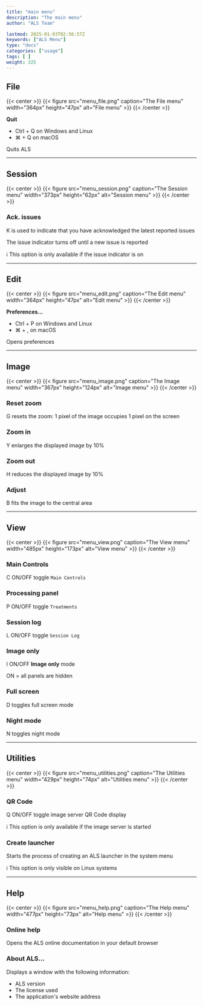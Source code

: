 ```yaml
---
title: "main menu"
description: "The main menu"
author: "ALS Team"

lastmod: 2025-01-03T02:56:57Z
keywords: ["ALS Menu"]
type: "docs"
categories: ["usage"]
tags: [ ]
weight: 325
---
```


## File

{{< center >}}
{{< figure src="menu_file.png" 
    caption="The File menu" 
    width="364px" 
    height="47px" 
    alt="File menu" >}}
{{< /center >}}

**Quit**

  - <span class="als-ks">Ctrl</span> + <span class="als-ks">Q</span> on Windows and Linux
  - <span class="als-ks">⌘</span> + <span class="als-ks">Q</span> on macOS

Quits ALS

---

## Session

{{< center >}}
{{< figure src="menu_session.png" 
    caption="The Session menu" 
    width="373px" 
    height="62px" 
    alt="Session menu" >}}
{{< /center >}}

### Ack. issues

  <span class="als-ks">K</span> is used to indicate that you have acknowledged the latest reported issues

  The issue indicator turns off until a new issue is reported

  ℹ️ This option is only available if the issue indicator is on

---

## Edit

{{< center >}}
{{< figure src="menu_edit.png" 
    caption="The Edit menu" 
    width="364px" 
    height="47px" 
    alt="Edit menu" >}}
{{< /center >}}

**Preferences...**

  - <span class="als-ks">Ctrl</span> + <span class="als-ks">P</span> on Windows and Linux
  - <span class="als-ks">⌘</span> + <span class="als-ks">,</span> on macOS

Opens preferences

---

## Image

{{< center >}}
{{< figure src="menu_image.png" 
    caption="The Image menu" 
    width="367px" 
    height="124px" 
    alt="Image menu" >}}
{{< /center >}}

<div class="row">
<div class="col-md-6">

### Reset zoom

  <span class="als-ks">G</span> resets the zoom: 1 pixel of the image occupies 1 pixel on the screen

### Zoom in

  <span class="als-ks">Y</span> enlarges the displayed image by 10%

</div>
<div class="col-md-6">

### Zoom out

  <span class="als-ks">H</span> reduces the displayed image by 10%

### Adjust

  <span class="als-ks">B</span> fits the image to the central area

</div>
</div>

---

## View

{{< center >}}
{{< figure src="menu_view.png" 
    caption="The View menu" 
    width="485px" 
    height="173px" 
    alt="View menu" >}}
{{< /center >}}

<div class="row">

<div class="col-md-6">

### Main Controls

  <span class="als-ks">C</span> ON/OFF toggle `Main Controls`

### Processing panel

  <span class="als-ks">P</span> ON/OFF toggle `Treatments`

### Session log

  <span class="als-ks">L</span> ON/OFF toggle `Session Log`

</div>

<div class="col-md-6">

### Image only

  <span class="als-ks">I</span> ON/OFF **Image only** mode

  ON = all panels are hidden

### Full screen

  <span class="als-ks">D</span> toggles full screen mode

### Night mode

  <span class="als-ks">N</span> toggles night mode

</div>
</div>

---

## Utilities

{{< center >}}
{{< figure src="menu_utilities.png" 
    caption="The Utilities menu" 
    width="429px" 
    height="74px" 
    alt="Utilities menu" >}}
{{< /center >}}

### QR Code

  <span class="als-ks">Q</span> ON/OFF toggle image server QR Code display

  ℹ️ This option is only available if the image server is started

### Create launcher

  Starts the process of creating an ALS launcher in the system menu

  ℹ️ This option is only visible on Linux systems

---

## Help

{{< center >}}
{{< figure src="menu_help.png" 
    caption="The Help menu" 
    width="477px" 
    height="73px" 
    alt="Help menu" >}}
{{< /center >}}

### Online help

  Opens the ALS online documentation in your default browser

### About ALS...

  Displays a window with the following information:
  - ALS version
  - The license used
  - The application's website address
